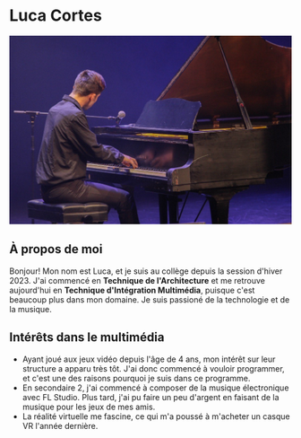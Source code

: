# Luca Cortes

![Photo de moi à Cégep En Spectacle, 2023](/Exercice_sem01/3.png)

## À propos de moi
Bonjour! Mon nom est Luca, et je suis au collège depuis la session d'hiver 2023. J'ai commencé en **Technique de l'Architecture** et me retrouve aujourd'hui en **Technique d'Intégration Multimédia**, puisque c'est beaucoup plus dans mon domaine. Je suis passioné de la technologie et de la musique.

## Intérêts dans le multimédia
- Ayant joué aux jeux vidéo depuis l'âge de 4 ans, mon intérêt sur leur structure a apparu très tôt. J'ai donc commencé à vouloir programmer, et c'est une des raisons pourquoi je suis dans ce programme.
- En secondaire 2, j'ai commencé à composer de la musique électronique avec FL Studio. Plus tard, j'ai pu faire un peu d'argent en faisant de la musique pour les jeux de mes amis.
- La réalité virtuelle me fascine, ce qui m'a poussé à m'acheter un casque VR l'année dernière.
